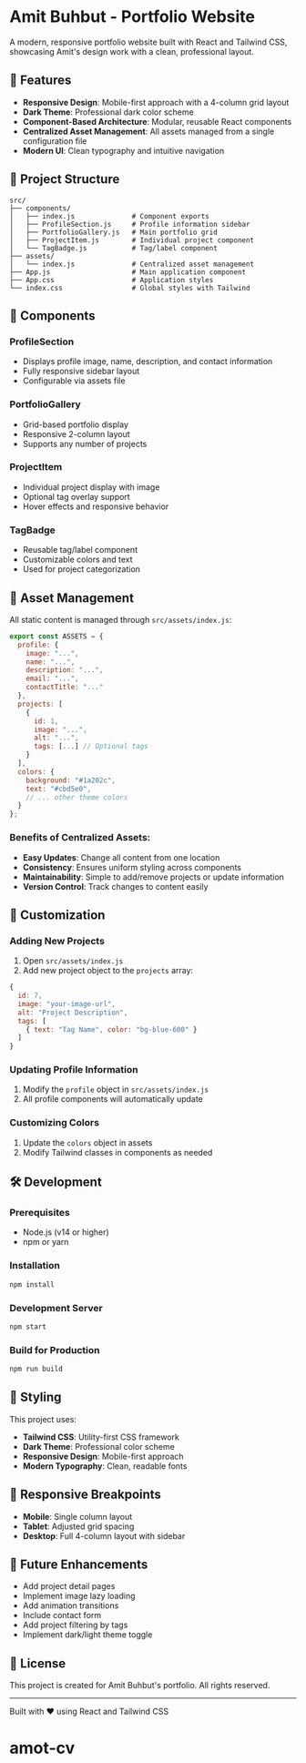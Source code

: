 # Amit Buhbut - Portfolio Website

A modern, responsive portfolio website built with React and Tailwind CSS, showcasing Amit's design work with a clean, professional layout.

## 🚀 Features

- **Responsive Design**: Mobile-first approach with a 4-column grid layout
- **Dark Theme**: Professional dark color scheme
- **Component-Based Architecture**: Modular, reusable React components
- **Centralized Asset Management**: All assets managed from a single configuration file
- **Modern UI**: Clean typography and intuitive navigation

## 📁 Project Structure

```
src/
├── components/
│   ├── index.js              # Component exports
│   ├── ProfileSection.js     # Profile information sidebar
│   ├── PortfolioGallery.js   # Main portfolio grid
│   ├── ProjectItem.js        # Individual project component
│   └── TagBadge.js           # Tag/label component
├── assets/
│   └── index.js              # Centralized asset management
├── App.js                    # Main application component
├── App.css                   # Application styles
└── index.css                 # Global styles with Tailwind
```

## 🎨 Components

### ProfileSection
- Displays profile image, name, description, and contact information
- Fully responsive sidebar layout
- Configurable via assets file

### PortfolioGallery
- Grid-based portfolio display
- Responsive 2-column layout
- Supports any number of projects

### ProjectItem
- Individual project display with image
- Optional tag overlay support
- Hover effects and responsive behavior

### TagBadge
- Reusable tag/label component
- Customizable colors and text
- Used for project categorization

## 🔧 Asset Management

All static content is managed through `src/assets/index.js`:

```javascript
export const ASSETS = {
  profile: {
    image: "...",
    name: "...",
    description: "...",
    email: "...",
    contactTitle: "..."
  },
  projects: [
    {
      id: 1,
      image: "...",
      alt: "...",
      tags: [...] // Optional tags
    }
  ],
  colors: {
    background: "#1a202c",
    text: "#cbd5e0",
    // ... other theme colors
  }
};
```

### Benefits of Centralized Assets:
- **Easy Updates**: Change all content from one location
- **Consistency**: Ensures uniform styling across components
- **Maintainability**: Simple to add/remove projects or update information
- **Version Control**: Track changes to content easily

## 🎯 Customization

### Adding New Projects
1. Open `src/assets/index.js`
2. Add new project object to the `projects` array:
```javascript
{
  id: 7,
  image: "your-image-url",
  alt: "Project Description",
  tags: [
    { text: "Tag Name", color: "bg-blue-600" }
  ]
}
```

### Updating Profile Information
1. Modify the `profile` object in `src/assets/index.js`
2. All profile components will automatically update

### Customizing Colors
1. Update the `colors` object in assets
2. Modify Tailwind classes in components as needed

## 🛠️ Development

### Prerequisites
- Node.js (v14 or higher)
- npm or yarn

### Installation
```bash
npm install
```

### Development Server
```bash
npm start
```

### Build for Production
```bash
npm run build
```

## 🎨 Styling

This project uses:
- **Tailwind CSS**: Utility-first CSS framework
- **Dark Theme**: Professional color scheme
- **Responsive Design**: Mobile-first approach
- **Modern Typography**: Clean, readable fonts

## 📱 Responsive Breakpoints

- **Mobile**: Single column layout
- **Tablet**: Adjusted grid spacing
- **Desktop**: Full 4-column layout with sidebar

## 🔄 Future Enhancements

- Add project detail pages
- Implement image lazy loading
- Add animation transitions
- Include contact form
- Add project filtering by tags
- Implement dark/light theme toggle

## 📄 License

This project is created for Amit Buhbut's portfolio. All rights reserved.

---

Built with ❤️ using React and Tailwind CSS
# amot-cv
